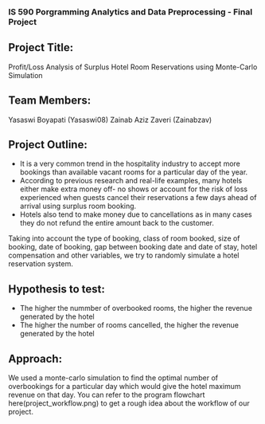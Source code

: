 ### IS 590 Porgramming Analytics and Data Preprocessing - Final Project

## Project Title:
Profit/Loss Analysis of Surplus Hotel Room Reservations using Monte-Carlo Simulation

## Team Members:
Yasaswi Boyapati (Yasaswi08)
Zainab Aziz Zaveri (Zainabzav)

## Project Outline: 
- It is a very common trend in the hospitality industry to accept more bookings than available vacant rooms for a particular day of the year. 
- According to previous research and real-life examples, many hotels either make extra money off- no shows or account for the risk of loss experienced when guests cancel their reservations a few days ahead of arrival using surplus room booking. 
- Hotels also tend to make money due to cancellations as in many cases they do not refund the entire amount back to the customer.

Taking into account the type of booking, class of room booked, size of booking, date of booking, gap between booking date and date of stay, hotel compensation and other variables, we try to randomly simulate a hotel reservation system.

## Hypothesis to test:
- The higher the nummber of overbooked rooms, the higher the revenue generated by the hotel
- The higher the number of rooms cancelled, the higher the revenue generated by the hotel 

## Approach:
We used a monte-carlo simulation to find the optimal number of overbookings for a particular day which would give the hotel maximum revenue on that day. You can refer to the program flowchart here(project_workflow.png) to get a rough idea about the workflow of our project.
